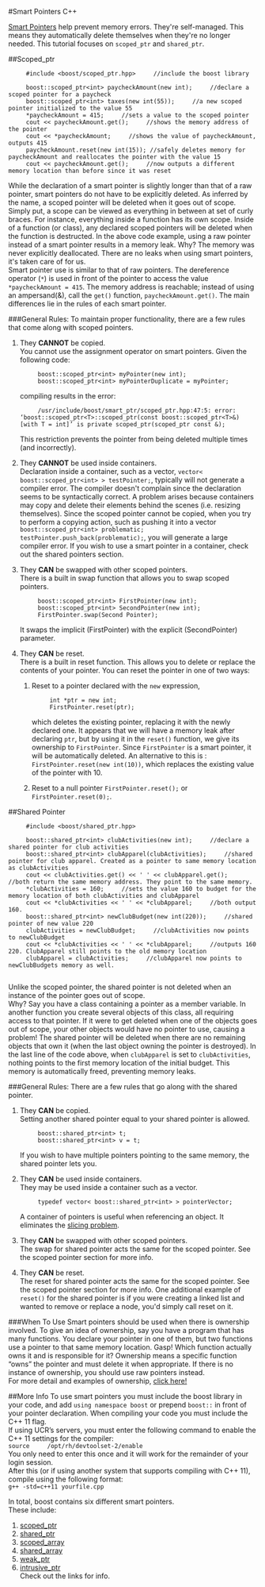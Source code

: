 #Smart Pointers C++

[Smart Pointers](http://www.boost.org/doc/libs/1_57_0/libs/smart_ptr/smart_ptr.htm)
 help prevent memory errors.
They're self-managed. 
This means they automatically delete themselves when they're no longer needed.
This tutorial focuses on `scoped_ptr` and `shared_ptr`. 

##Scoped_ptr
```
     #include <boost/scoped_ptr.hpp>     //include the boost library
     
     boost::scoped_ptr<int> paycheckAmount(new int);     //declare a scoped pointer for a paycheck
     boost::scoped_ptr<int> taxes(new int(55));     //a new scoped pointer initialized to the value 55
     *paycheckAmount = 415;     //sets a value to the scoped pointer
     cout << paycheckAmount.get();     //shows the memory address of the pointer
     cout << *paycheckAmount;     //shows the value of paycheckAmount, outputs 415
     paycheckAmount.reset(new int(15)); //safely deletes memory for paycheckAmount and reallocates the pointer with the value 15
     cout << paycheckAmount.get();     //now outputs a different memory location than before since it was reset
```

While the declaration of a smart pointer is slightly longer than that of a raw pointer, smart pointers do not have to be explicitly deleted.
As inferred by the name, a scoped pointer will be deleted when it goes out of scope. 
Simply put, a scope can be viewed as everything in between at set of curly braces.
For instance, everything inside a function has its own scope. 
Inside of a function (or class), any declared scoped pointers will be deleted when the function is destructed.
In the above code example, using a raw pointer instead of a smart pointer results in a memory leak.
Why? The memory was never explicitly deallocated. 
There are no leaks when using smart pointers, it's taken care of for us.    
Smart pointer use is similar to that of raw pointers. 
The dereference operator (`*`) is used in front of the pointer to access the value `*paycheckAmount = 415`.
The memory address is reachable; instead of using an ampersand(&), call the `get()` function, `paycheckAmount.get()`.
The main differences lie in the rules of each smart pointer. 

###General Rules:
To maintain proper functionality, there are a few rules that come along with scoped pointers. 

1. 	They **CANNOT** be copied.   
	You cannot use the assignment operator on smart pointers.
	Given the following code:

	```
	     boost::scoped_ptr<int> myPointer(new int);
	     boost::scoped_ptr<int> myPointerDuplicate = myPointer;
	```
	
	compiling results in the error:
	
	```
	     /usr/include/boost/smart_ptr/scoped_ptr.hpp:47:5: error: ‘boost::scoped_ptr<T>::scoped_ptr(const boost::scoped_ptr<T>&) [with T = int]’ is private scoped_ptr(scoped_ptr const &);
	```
	
	This restriction prevents the pointer from being deleted multiple times (and incorrectly).
	
2. 	They **CANNOT** be used inside containers.    
	Declaration inside a container, such as a vector, `vector< boost::scoped_ptr<int> > testPointer;`, typically will not generate a compiler error.
	The compiler doesn't complain since the declaration seems to be syntactically correct.
	A problem arises because containers may copy and delete their elements behind the scenes (i.e. resizing themselves). 
	Since the scoped pointer cannot be copied, when you try to perform a copying action, 
	such as pushing it into a vector `boost::scoped_ptr<int> problematic; testPointer.push_back(problematic);`,
	you will generate a large compiler error.
	If you wish to use a smart pointer in a container, check out the shared pointers section.

3. 	They **CAN** be swapped with other scoped pointers.   
	There is a built in swap function that allows you to swap scoped pointers.   
	```
	     boost::scoped_ptr<int> FirstPointer(new int);
	     boost::scoped_ptr<int> SecondPointer(new int);
	     FirstPointer.swap(Second Pointer);
	```
	It swaps the implicit (FirstPointer) with the explicit (SecondPointer) parameter.
	
4. 	They **CAN** be reset.   
	There is a built in reset function.
        This allows you to delete or replace the contents of your pointer.
	You can reset the pointer in one of two ways:

	1. 	Reset to a pointer declared with the `new` expression,
	    
		```
		     int *ptr = new int;
		     FirstPointer.reset(ptr);
		``` 
		  	
		which deletes the existing pointer, replacing it with the newly declared one.
		It appears that we will have a memory leak after declaring `ptr`, but by using it in the `reset()` function, we give its ownership to `FirstPointer`.
		Since `FirstPointer` is a smart pointer, it will be automatically deleted.
		An alternative to this is : `FirstPointer.reset(new int(10))`, which replaces the existing value of the pointer with 10. 
		
	2. 	Reset to a null pointer `FirstPointer.reset();` or `FirstPointer.reset(0);`.

##Shared Pointer
```
     #include <boost/shared_ptr.hpp>
     
     boost::shared_ptr<int> clubActivities(new int);     //declare a shared pointer for club activities
     boost::shared_ptr<int> clubApparel(clubActivities);     //shared pointer for club apparel. Created as a pointer to same memory location as clubActivities
     cout << clubActivities.get() << ' ' << clubApparel.get();     //both return the same memory address. They point to the same memory.
     *clubActivities = 160;     //sets the value 160 to budget for the memory location of both clubActivities and clubApparel
     cout << *clubActivities << ' ' << *clubApparel;     //both output 160.
     boost::shared_ptr<int> newClubBudget(new int(220));     //shared pointer of new value 220
     clubActivities = newClubBudget;     //clubActivities now points to newClubBudget
     cout << *clubActivities << ' ' << *clubApparel;     //outputs 160 220. ClubApparel still points to the old memory location
     clubApparel = clubActivities;     //clubApparel now points to newClubBudgets memory as well.
     
```
Unlike the scoped pointer, the shared pointer is not deleted when an instance of the pointer goes out of scope.  
Why? Say you have a class containing a pointer as a member variable.
In another function you create several objects of this class, all requiring access to that pointer.
If it were to get deleted when one of the objects goes out of scope, your other objects would have no pointer to use, causing a problem!
The shared pointer will be deleted when there are no remaining objects that own it (when the last object owning the pointer is destroyed).
In the last line of the code above, when `clubApparel` is set to `clubActivities`, nothing points to the first memory location of the initial budget.
This memory is automatically freed, preventing memory leaks.   

###General Rules:
There are a few rules that go along with the shared pointer. 

1.	They **CAN** be copied.   
	Setting another shared pointer equal to your shared pointer is allowed.

	```
	     boost::shared_ptr<int> t;
	     boost::shared_ptr<int> v = t;
	```
	If you wish to have multiple pointers pointing to the same memory, the shared pointer lets you.
	
2.	They **CAN** be used inside containers.   
	They may be used inside a container such as a vector.
	```
	     typedef vector< boost::shared_ptr<int> > pointerVector;
	```
	A container of pointers is useful when referencing an object.
	It eliminates the [slicing problem](http://stackoverflow.com/questions/274626/what-is-object-slicing).
	
3. 	They **CAN** be swapped with other scoped pointers.  
	The swap for shared pointer acts the same for the scoped pointer.
	See the scoped pointer section for more info.

4. 	They **CAN** be reset.   
	The reset for shared pointer acts the same for the scoped pointer.
	See the scoped pointer section for more info.
	One additional example of `reset()` for the shared pointer is if you were creating a linked list and wanted to remove or replace a node, you'd simply call reset on it.

###When To Use
Smart pointers should be used when there is ownership involved.
To give an idea of ownership, say you have a program that has many functions.
You declare your pointer in one of them, but two functions use a pointer to that same memory location.
Gasp! Which function actually owns it and is responsible for it?
Ownership means a specific function “owns” the pointer and must delete it when appropriate.
If there is no instance of ownership, you should use raw pointers instead.  
For more detail and examples of ownership, 
[click here!](http://ericlavesson.blogspot.com/2013/03/c-ownership-semantics.html)

##More Info
To use smart pointers you must include the boost library in your code, and add `using namespace boost` or prepend `boost::` in front of your pointer declaration.
When compiling your code you must include the C++ 11 flag.  
If using UCR’s servers, you must enter the following command to enable the C++ 11 settings for the compiler:   
`source     /opt/rh/devtoolset-2/enable`   
You only need to enter this once and it will work for the remainder of your login session.   
After this (or if using another system that supports compiling with C++ 11), compile using the following format:   
`g++ -std=c++11 yourfile.cpp`

In total, boost contains six different smart pointers.  
These include:   
1. [scoped_ptr](http://www.boost.org/doc/libs/1_57_0/libs/smart_ptr/scoped_ptr.htm)   
2. [shared_ptr](http://www.boost.org/doc/libs/1_57_0/libs/smart_ptr/shared_ptr.htm)   
3. [scoped_array](http://www.boost.org/doc/libs/1_57_0/libs/smart_ptr/scoped_array.htm)   
4. [shared_array](http://www.boost.org/doc/libs/1_57_0/libs/smart_ptr/shared_array.htm)   
5. [weak_ptr](http://www.boost.org/doc/libs/1_57_0/libs/smart_ptr/weak_ptr.htm)   
6. [intrusive_ptr](http://www.boost.org/doc/libs/1_57_0/libs/smart_ptr/intrusive_ptr.html)   
Check out the links for info.
